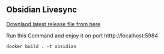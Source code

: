 ## Obsidian Livesync

[Downlaod latest release file from here ](https://github.com/vrtmrz/obsidian-livesync/archive/refs/tags/0.22.16.zip)

Run this Command and enjoy it on port htttp://localhost:5984

```
docker build . -t obsidian
```
